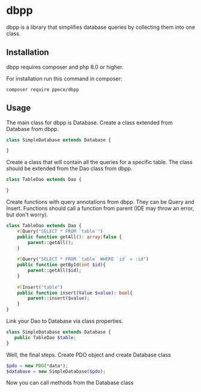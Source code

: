 # dbpp
dbpp is a library that simplifies database queries by collecting them into one class.

## Installation
dbpp requires composer and php 8.0 or higher.

For installation run this command in composer:
```shell
composer require ppeco/dbpp
```

## Usage
The main class for dbpp is Database.
Create a class extended from Database from dbpp.

```php
class SimpleDatabase extends Database {

}
```

Create a class that will contain all the queries for a specific table.
The class should be extended from the Dao class from dbpp.

```php
class TableDao extends Dao {

}
```

Create functions with query annotations from dbpp.
They can be Query and Insert.
Functions should call a function from parent (IDE may throw an error, but don't worry).

```php
class TableDao extends Dao {
    #[Query("SELECT * FROM `table`")
    public function getAll(): array|false {
        parent::getAll();
    }
    
    #[Query("SELECT * FROM `table` WHERE `id` = :id")
    public function getById(int $id){
        parent::getAll($id);
    }
    
    #[Insert("table")
    public function insert(Value $value): bool{
        parent::insert($value);
    }
}
```

Link your Dao to Database via class properties.
```php
class SimpleDatabase extends Database {
   public TableDao $table;
}
```

Well, the final steps. 
Create PDO object and create Database class
```php
$pdo = new PDO(*data*);
$database = new SimpleDatabase($pdo);
```

Now you can call methods from the Database class
